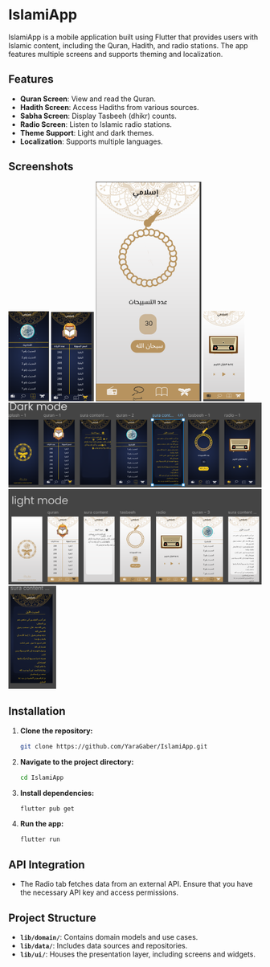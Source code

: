 # IslamiApp

IslamiApp is a mobile application built using Flutter that provides users with Islamic content, including the Quran, Hadith, and radio stations. The app features multiple screens and supports theming and localization.

## Features

- **Quran Screen**: View and read the Quran.
- **Hadith Screen**: Access Hadiths from various sources.
- **Sabha Screen**: Display Tasbeeh (dhikr) counts.
- **Radio Screen**: Listen to Islamic radio stations.
- **Theme Support**: Light and dark themes.
- **Localization**: Supports multiple languages.

## Screenshots
![Hadith Screen](https://github.com/YaraGaber/IslamiApp/blob/master/img/hadeth.PNG?raw=true)
![Quran Screen](https://github.com/YaraGaber/IslamiApp/blob/master/img/quran.PNG?raw=true)
![Sabha Screen](https://github.com/YaraGaber/IslamiApp/blob/master/img/sab7a.PNG?raw=true)
![Radio Screen](https://github.com/YaraGaber/IslamiApp/blob/master/img/radio.PNG?raw=true)
![dark theme](https://github.com/YaraGaber/IslamiApp/blob/master/img/dark%20theme.PNG?raw=true)
![light thmeme](https://github.com/YaraGaber/IslamiApp/blob/master/img/light%20theme.PNG?raw=true)
![quran content](https://github.com/YaraGaber/IslamiApp/blob/master/img/sura%20%20content.PNG?raw=true)


## Installation

1. **Clone the repository:**

    ```bash
    git clone https://github.com/YaraGaber/IslamiApp.git
    ```

2. **Navigate to the project directory:**

    ```bash
    cd IslamiApp
    ```

3. **Install dependencies:**

    ```bash
    flutter pub get
    ```

4. **Run the app:**

    ```bash
    flutter run
    ```

## API Integration

- The Radio tab fetches data from an external API. Ensure that you have the necessary API key and access permissions.

## Project Structure

- **`lib/domain/`**: Contains domain models and use cases.
- **`lib/data/`**: Includes data sources and repositories.
- **`lib/ui/`**: Houses the presentation layer, including screens and widgets.

